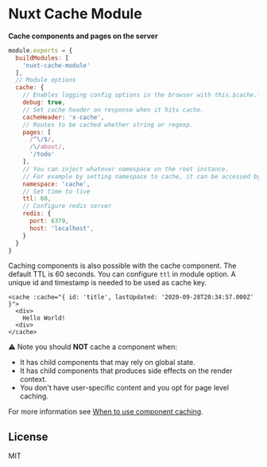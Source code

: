# Nuxt Cache Module

**Cache components and pages on the server** 

```js
module.exports = {
  buildModules: [
    'nuxt-cache-module'
  ],
  // Module options
  cache: {
    // Enables logging config options in the browser with this.$cache.log().
    debug: true,
    // Set cache header on response when it hits cache.
    cacheHeader: 'x-cache',
    // Routes to be cached whether string or regexp.
    pages: [
      /^\/$/,
      /\/about/,
      '/todo'
    ],
    // You can inject whatever namespace on the root instance.
    // For example by setting namespace to cache, it can be accessed by app.$cache or this.$cache.
    namespace: 'cache',
    // Set time to live
    ttl: 60,
    // Configure redis server
    redis: {
      port: 6379,
      host: 'localhost',
    }
  }
}
```

Caching components is also possible with the cache component. The default TTL is 60 seconds.
You can configure `ttl` in module option. A unique id and timestamp is needed to be used as cache key.

```vue
<cache :cache="{ id: 'title', lastUpdated: '2020-09-28T20:34:57.000Z' }">
  <div>
    Hello World!
  <div>
</cache>
```

:warning: Note you should **NOT** cache a component when:

- It has child components that may rely on global state.
- It has child components that produces side effects on the render context.
- You don't have user-specific content and you opt for page level caching.

For more information see [When to use component caching](https://ssr.vuejs.org/guide/caching.html#component-level-caching).

## License

MIT
